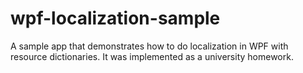 # wpf-localization-sample
A sample app that demonstrates how to do localization in WPF with resource dictionaries. It was implemented as a university homework.
